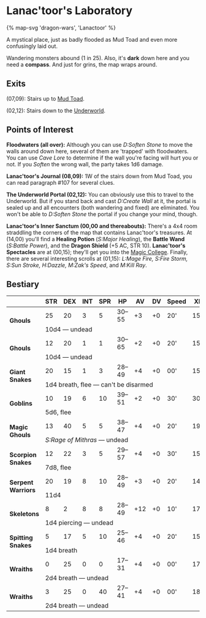 # Lanac'toor's Laboratory

{% map-svg 'dragon-wars', 'Lanactoor' %}

A mystical place, just as badly flooded as Mud Toad and even more confusingly laid out.

Wandering monsters abound (1 in 25). Also, it's **dark** down here and you need a **compass**. And just for grins, the map wraps around.

## Exits

(07,09): Stairs up to [Mud Toad](/dragon-wars/maps/mud-toad).

(02,12): Stairs down to the [Underworld](/dragon-wars/maps/magan-underworld).

## Points of Interest

**Floodwaters (all over):** Although you can use *D:Soften Stone* to move the walls around down here, several of them are 'trapped' with floodwaters. You can use *Cave Lore* to determine if the wall you're facing will hurt you or not. If you *Soften* the wrong wall, the party takes 1d6 damage.

**Lanac'toor's Journal (08,09):** 1W of the stairs down from Mud Toad, you can read paragraph #107 for several clues.

**The Underworld Portal (02,12):** You can obviously use this to travel to the Underworld. But if you stand back and cast *D:Create Wall* at it, the portal is sealed up and all encounters (both wandering and fixed) are eliminated. You won't be able to *D:Soften Stone* the portal if you change your mind, though.

**Lanac'toor's Inner Sanctum (00,00 and thereabouts):** There's a 4x4 room straddling the corners of the map that contains Lanac'toor's treasures. At (14,00) you'll find a **Healing Potion** (*S:Major Healing*), the **Battle Wand** (*S:Battle Power*), and the **Dragon Shield** (+5 AC, STR 10). **Lanac'toor's Spectacles** are at (00,15); they'll get you into the [Magic College](/dragon-wars/maps/magic-college). Finally, there are several interesting scrolls at (01,15): *L:Mage Fire, S:Fire Storm, S:Sun Stroke, H:Dazzle, M:Zak's Speed*, and *M:Kill Ray*.

## Bestiary

<table>
  <thead>
    <tr>
      <th></th>
      <th>STR</th>
      <th>DEX</th>
      <th>INT</th>
      <th>SPR</th>
      <th>HP</th>
      <th>AV</th>
      <th>DV</th>
      <th>Speed</th>
      <th>XP</th>
    </tr>
  </thead>
  <tbody>
    <tr>
      <td rowspan=2><b>Ghouls</b></td>
      <td class="c">25</td>
      <td class="c">20</td>
      <td class="c">3</td>
      <td class="c">5</td>
      <td class="c">30&ndash;55</td>
      <td class="c">+3</td>
      <td class="c">+0</td>
      <td class="c">20'</td>
      <td class="c">150</td>
    </tr><tr>
      <td colspan=9>10d4 — undead</td>
    </tr><tr>
      <td rowspan=2><b>Ghouls</b></td>
      <td class="c">12</td>
      <td class="c">20</td>
      <td class="c">1</td>
      <td class="c">1</td>
      <td class="c">30&ndash;65</td>
      <td class="c">+2</td>
      <td class="c">+0</td>
      <td class="c">20'</td>
      <td class="c">150</td>
    </tr><tr>
      <td colspan=9>10d4 — undead</td>
    </tr><tr>
      <td rowspan=2><b>Giant Snakes</b></td>
      <td class="c">20</td>
      <td class="c">15</td>
      <td class="c">1</td>
      <td class="c">3</td>
      <td class="c">28&ndash;49</td>
      <td class="c">+4</td>
      <td class="c">+0</td>
      <td class="c">00'</td>
      <td class="c">150</td>
    </tr><tr>
      <td colspan=9>1d4 breath, flee — can't be disarmed</td>
    </tr><tr>
      <td rowspan=2><b>Goblins</b></td>
      <td class="c">10</td>
      <td class="c">19</td>
      <td class="c">6</td>
      <td class="c">10</td>
      <td class="c">39&ndash;51</td>
      <td class="c">+2</td>
      <td class="c">+0</td>
      <td class="c">30'</td>
      <td class="c">30</td>
    </tr><tr>
      <td colspan=9>5d6, flee</td>
    </tr><tr>
      <td rowspan=2><b>Magic Ghouls</b></td>
      <td class="c">13</td>
      <td class="c">40</td>
      <td class="c">5</td>
      <td class="c">5</td>
      <td class="c">38&ndash;47</td>
      <td class="c">+4</td>
      <td class="c">+0</td>
      <td class="c">20'</td>
      <td class="c">190</td>
    </tr><tr>
      <td colspan=9><i>S:Rage of Mithras</i> — undead</td>
    </tr><tr>
      <td rowspan=2><b>Scorpion Snakes</b></td>
      <td class="c">12</td>
      <td class="c">22</td>
      <td class="c">3</td>
      <td class="c">5</td>
      <td class="c">29&ndash;57</td>
      <td class="c">+4</td>
      <td class="c">+0</td>
      <td class="c">30'</td>
      <td class="c">150</td>
    </tr><tr>
      <td colspan=9>7d8, flee</td>
    </tr><tr>
      <td rowspan=2><b>Serpent Warriors</b></td>
      <td class="c">20</td>
      <td class="c">19</td>
      <td class="c">8</td>
      <td class="c">10</td>
      <td class="c">28&ndash;49</td>
      <td class="c">+3</td>
      <td class="c">+0</td>
      <td class="c">20'</td>
      <td class="c">140</td>
    </tr><tr>
      <td colspan=9>11d4</td>
    </tr><tr>
      <td rowspan=2><b>Skeletons</b></td>
      <td class="c">8</td>
      <td class="c">2</td>
      <td class="c">8</td>
      <td class="c">8</td>
      <td class="c">28&ndash;49</td>
      <td class="c">+12</td>
      <td class="c">+0</td>
      <td class="c">10'</td>
      <td class="c">170</td>
    </tr><tr>
      <td colspan=9>1d4 piercing — undead</td>
    </tr><tr>
      <td rowspan=2><b>Spitting Snakes</b></td>
      <td class="c">5</td>
      <td class="c">17</td>
      <td class="c">5</td>
      <td class="c">10</td>
      <td class="c">25&ndash;46</td>
      <td class="c">+4</td>
      <td class="c">+0</td>
      <td class="c">20'</td>
      <td class="c">150</td>
    </tr><tr>
      <td colspan=9>1d4 breath</td>
    </tr><tr>
      <td rowspan=2><b>Wraiths</b></td>
      <td class="c">0</td>
      <td class="c">25</td>
      <td class="c">0</td>
      <td class="c">0</td>
      <td class="c">17&ndash;31</td>
      <td class="c">+4</td>
      <td class="c">+0</td>
      <td class="c">00'</td>
      <td class="c">170</td>
    </tr><tr>
      <td colspan=9>2d4 breath — undead</td>
    </tr><tr>
      <td rowspan=2><b>Wraiths</b></td>
      <td class="c">3</td>
      <td class="c">25</td>
      <td class="c">0</td>
      <td class="c">40</td>
      <td class="c">27&ndash;41</td>
      <td class="c">+4</td>
      <td class="c">+0</td>
      <td class="c">00'</td>
      <td class="c">180</td>
    </tr><tr>
      <td colspan=9>2d4 breath — undead</td>
    </tr>
  </tbody>
</table>


